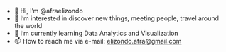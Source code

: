 - 👋 Hi, I’m @afraelizondo
- 👀 I’m interested in discover new things, meeting people, travel around the world
- 🌱 I’m currently learning Data Analytics and Visualization
- 📫 How to reach me via e-mail: elizondo.afra@gmail.com

<!---
afraelizondo/afraelizondo is a ✨ special ✨ repository because its `README.md` (this file) appears on your GitHub profile.
You can click the Preview link to take a look at your changes.
--->
